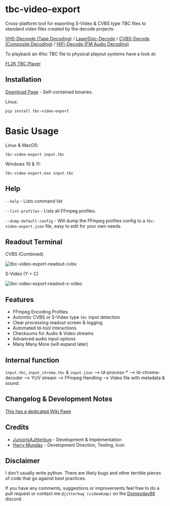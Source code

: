 # tbc-video-export

Cross-platform tool for exporting S-Video & CVBS type TBC files to standard video files created by the decode projects:

[VHS-Decoode (Tape Decoding)](https://github.com/oyvindln/vhs-decode/wiki/) / [LaserDisc-Decode](https://github.com/happycube/ld-decode) / [CVBS-Decode (Composite Decoding)](CVBS-Composite-Decode) / [HiFi-Decode (FM Audio Decoding)](https://github.com/oyvindln/vhs-decode/wiki/hifi-decode)

To playback an 4fsc TBC file to physical playout systems have a look at:

[FL2K TBC Player](https://github.com/oyvindln/vhs-decode/wiki/TBC-To-Analogue)


## Installation


[Download Page](https://github.com/JuniorIsAJitterbug/tbc-video-export/releases) - Self-contained binaries.

Linux:

    pip install tbc-video-export


# Basic Usage 


Linux & MacOS:

    tbc-video-export input.tbc

Windows 10 & 11:

    tbc-video-export.exe input.tbc


## Help 


`--help` - Lists command list

`--list-profiles` - Lists all FFmpeg profiles.

`--dump-default-config` - Will dump the FFmpeg profiles config to a `tbc-video-export.json` file, easy to edit for your own needs.


## Readout Terminal


CVBS (Combined)

![tbc-video-export-readout-cvbs](https://github.com/JuniorIsAJitterbug/tbc-video-export/wiki/assets/gifs/Windows_Terminal_tbc-video-export_v0.1.0b2_Composite.gif)

S-Video (Y + C)

![tbc-video-export-readout-s-video](https://github.com/JuniorIsAJitterbug/tbc-video-export/wiki/assets/gifs/Windows_Terminal_tbc-video-export_v0.1.0b2_S-Video.gif)


## Features


- FFmpeg Encoding Profiles
- Automtic CVBS or S-Video type `tbc` input detection
- Clear processing readout screen & logging
- Automated ld-tool interactions
- Checksums for Audio & Video streams
- Advanced audio input options
- Many Many More (will expand later) 

## Internal function


`input.tbc`, `input_chroma.tbc` & `input.json` --> ld-process-* --> ld-chroma-decoder --> YUV stream --> FFmpeg Handling --> Video file with metadata & sound.


## Changelog & Development Notes

[This has a dedicated Wiki Page](https://github.com/JuniorIsAJitterbug/tbc-video-export/wiki/Changelog-&-Devlog)


## Credits 


- [JuniorIsAJitterbug](https://github.com/JuniorIsAJitterbug/) - Development & Implementation
- [Harry Munday](https://github.com/harrypm/) - Development Direction, Testing, Icon


## Disclaimer


I don't usually write python. There are likely bugs and other terrible pieces of code that go against best practices.

If you have any comments, suggestions or improvements feel free to do a pull request or contact me `@jitterbug (videodump)` on the [Domesday86](https://discord.gg/pVVrrxd) discord.

